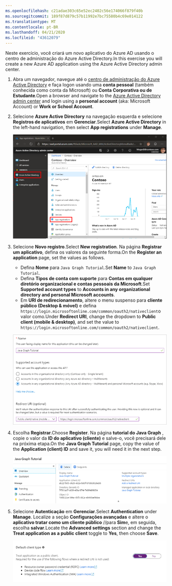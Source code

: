 ```yaml
---
ms.openlocfilehash: c21adae303c65e52ec2402c56e174066f879f40b
ms.sourcegitcommit: 189f87d879c57b11992e7bc75580b4c69e014122
ms.translationtype: MT
ms.contentlocale: pt-BR
ms.lasthandoff: 04/21/2020
ms.locfileid: "43612079"
---
```

<!-- markdownlint-disable MD002 MD041 -->

<span data-ttu-id="72c82-101">Neste exercício, você criará um novo aplicativo do Azure AD usando o centro de administração do Azure Active Directory.</span><span class="sxs-lookup"><span data-stu-id="72c82-101">In this exercise you will create a new Azure AD application using the Azure Active Directory admin center.</span></span>

1. <span data-ttu-id="72c82-102">Abra um navegador, navegue até o [centro de administração do Azure Active Directory](https://aad.portal.azure.com) e faça logon usando uma **conta pessoal** (também conhecida como conta da Microsoft) ou **Conta Corporativa ou de Estudante**.</span><span class="sxs-lookup"><span data-stu-id="72c82-102">Open a browser and navigate to the [Azure Active Directory admin center](https://aad.portal.azure.com) and login using a **personal account** (aka: Microsoft Account) or **Work or School Account**.</span></span>

1. <span data-ttu-id="72c82-103">Selecione **Azure Active Directory** na navegação esquerda e selecione **Registros de aplicativos** em **Gerenciar**.</span><span class="sxs-lookup"><span data-stu-id="72c82-103">Select **Azure Active Directory** in the left-hand navigation, then select **App registrations** under **Manage**.</span></span>

    ![<span data-ttu-id="72c82-104">Uma captura de tela dos registros de aplicativo</span><span class="sxs-lookup"><span data-stu-id="72c82-104">A screenshot of the App registrations</span></span> ](./images/aad-portal-app-registrations.png)

1. <span data-ttu-id="72c82-105">Selecione **Novo registro**.</span><span class="sxs-lookup"><span data-stu-id="72c82-105">Select **New registration**.</span></span> <span data-ttu-id="72c82-106">Na página **Registrar um aplicativo**, defina os valores da seguinte forma.</span><span class="sxs-lookup"><span data-stu-id="72c82-106">On the **Register an application** page, set the values as follows.</span></span>

    - <span data-ttu-id="72c82-107">Defina **Nome** para `Java Graph Tutorial`.</span><span class="sxs-lookup"><span data-stu-id="72c82-107">Set **Name** to `Java Graph Tutorial`.</span></span>
    - <span data-ttu-id="72c82-108">Defina **Tipos de conta com suporte** para **Contas em qualquer diretório organizacional e contas pessoais da Microsoft**.</span><span class="sxs-lookup"><span data-stu-id="72c82-108">Set **Supported account types** to **Accounts in any organizational directory and personal Microsoft accounts**.</span></span>
    - <span data-ttu-id="72c82-109">Em **URI de redirecionamento**, altere o menu suspenso para **cliente público (Desktop & móvel)** e defina `https://login.microsoftonline.com/common/oauth2/nativeclient`o valor como.</span><span class="sxs-lookup"><span data-stu-id="72c82-109">Under **Redirect URI**, change the dropdown to **Public client (mobile & desktop)**, and set the value to `https://login.microsoftonline.com/common/oauth2/nativeclient`.</span></span>

    ![Uma captura de tela da página registrar um aplicativo](./images/aad-register-an-app.png)

1. <span data-ttu-id="72c82-111">Escolha **Registrar**.</span><span class="sxs-lookup"><span data-stu-id="72c82-111">Choose **Register**.</span></span> <span data-ttu-id="72c82-112">Na página **tutorial do Java Graph** , copie o valor da **ID do aplicativo (cliente)** e salve-o, você precisará dele na próxima etapa.</span><span class="sxs-lookup"><span data-stu-id="72c82-112">On the **Java Graph Tutorial** page, copy the value of the **Application (client) ID** and save it, you will need it in the next step.</span></span>

    ![Uma captura de tela da ID do aplicativo do novo registro de aplicativo](./images/aad-application-id.png)

1. <span data-ttu-id="72c82-114">Selecione **Autenticação** em **Gerenciar**.</span><span class="sxs-lookup"><span data-stu-id="72c82-114">Select **Authentication** under **Manage**.</span></span> <span data-ttu-id="72c82-115">Localize a seção **Configurações avançadas** e altere o **aplicativo tratar como um cliente público** //para **Sim**e, em seguida, escolha **salvar**.</span><span class="sxs-lookup"><span data-stu-id="72c82-115">Locate the **Advanced settings** section and change the **Treat application as a public client** toggle to **Yes**, then choose **Save**.</span></span>

    ![Uma captura de tela da seção tipo de cliente padrão](./images/aad-default-client-type.png)
